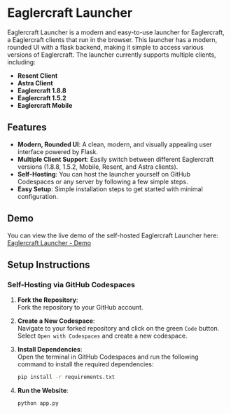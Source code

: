 # Eaglercraft Launcher

Eaglercraft Launcher is a modern and easy-to-use launcher for Eaglercraft, a Eaglercraft clients that run in the browser. This launcher has a modern, rounded UI with a flask backend, making it simple to access various versions of Eaglercraft. The launcher currently supports multiple clients, including:

- **Resent Client**
- **Astra Client**
- **Eaglercraft 1.8.8**
- **Eaglercraft 1.5.2**
- **Eaglercraft Mobile**


## Features

- **Modern, Rounded UI**: A clean, modern, and visually appealing user interface powered by Flask.
- **Multiple Client Support**: Easily switch between different Eaglercraft versions (1.8.8, 1.5.2, Mobile, Resent, and Astra clients).
- **Self-Hosting**: You can host the launcher yourself on GitHub Codespaces or any server by following a few simple steps.
- **Easy Setup**: Simple installation steps to get started with minimal configuration.

## Demo

You can view the live demo of the self-hosted Eaglercraft Launcher here:  
[Eaglercraft Launcher - Demo](https://eaglermaths.uk.to/) 

## Setup Instructions

### Self-Hosting via GitHub Codespaces

1. **Fork the Repository**:  
   Fork the repository to your GitHub account.

2. **Create a New Codespace**:  
   Navigate to your forked repository and click on the green `Code` button. Select `Open with Codespaces` and create a new codespace.

3. **Install Dependencies**:  
   Open the terminal in GitHub Codespaces and run the following command to install the required dependencies:
   ```bash
   pip install -r requirements.txt
3. **Run the Website**: 
   ```bash
   python app.py
